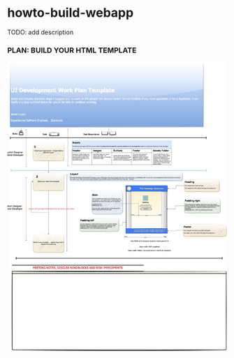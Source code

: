 # howto-build-webapp
TODO: add description

### PLAN: BUILD YOUR HTML TEMPLATE
![Development Plan](ui.development.work.pla.png?token=AMQ4SXUVHBHSCE5PTAZXFTLBFP4JM)

